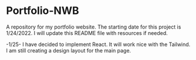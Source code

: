 # Portfolio-NWB

A repository for my portfolio website.
The starting date for this project is 1/24/2022. I will update this README file with resources if needed.

-1/25-
I have decided to implement React. It will work nice with the Tailwind. I am still creating a design layout for the main page.

